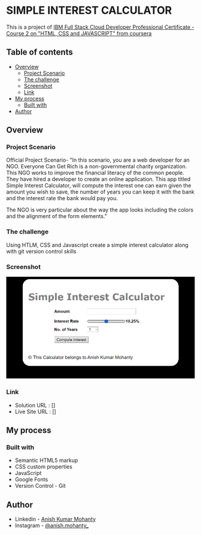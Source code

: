# SIMPLE INTEREST CALCULATOR

This is a project of [IBM Full Stack Cloud Developer Professional Certificate - Course 2 on "HTML, CSS and JAVASCRIPT" from coursera](https://www.coursera.org/learn/introduction-to-web-development-with-html-css-javacript)

## Table of contents

- [Overview](#overview)
  - [Project Scenario](#project-scenario)
  - [The challenge](#the-challenge)
  - [Screenshot](#screenshot)
  - [Link](#Link)
- [My process](#my-process)
  - [Built with](#built-with)
- [Author](#author)

## Overview

### Project Scenario

Official Project Scenario-
"In this scenario, you are a web developer for an NGO. Everyone Can Get Rich is a non-governmental charity organization. This NGO works to improve the financial literacy of the common people. They have hired a developer to create an online application. This app titled Simple Interest Calculator, will compute the interest one can earn given the amount you wish to save, the number of years you can keep it with the bank and the interest rate the bank would pay you.

The NGO is very particular about the way the app looks including the colors and the alignment of the form elements."

### The challenge

Using HTLM, CSS and Javascript create a simple interest calculator along with git version control skills

### Screenshot

![Dekstop Design preview for the Simple Interest Calculator](/Screenshot.png)

### Link

- Solution URL : []
- Live Site URL : []

## My process

### Built with

- Semantic HTML5 markup
- CSS custom properties
- JavaScript
- Google Fonts
- Version Control - Git

## Author

- Linkedin - [Anish Kumar Mohanty](https://www.linkedin.com/in/anish-kumar-mohanty-68a019216/)
- Instagram - [@anish.mohanty\_](https://www.instagram.com/anish.mohanty_/)
